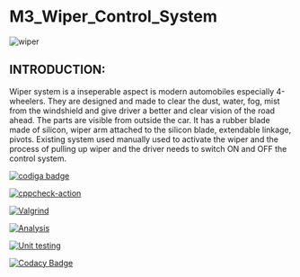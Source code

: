 # M3_Wiper_Control_System

![wiper](https://user-images.githubusercontent.com/101571637/168277342-1c88334f-2e36-494f-b66f-4cad0d07270f.gif)

<h2>INTRODUCTION:</h2>

Wiper system is a inseperable aspect is modern automobiles especially 4-wheelers. They are designed and made to clear the dust, water, fog, mist from the windshield and give driver a better and clear vision of the road ahead. The parts are visible from outside the car. It has a rubber blade made of silicon, wiper arm attached to the silicon blade, extendable linkage, pivots. Existing system used manually used to activate the wiper and the process of pulling up wiper and the driver needs to switch ON and OFF the control system.

<a href="https://app.codiga.io/hub/user/github/Vishnuprasad1234">
   <img src="https://api.codiga.io/public/badge/user/github/Vishnuprasad1234?style=light" alt="codiga badge" />
</a>

[![cppcheck-action](https://github.com/Vishnuprasad1234/M3_PROJECT_WIPER_CONTROL_SYSTEM-2022/actions/workflows/cpp%20check.yml/badge.svg)](https://github.com/Vishnuprasad1234/M3_PROJECT_WIPER_CONTROL_SYSTEM-2022/actions/workflows/cpp%20check.yml)

[![Valgrind](https://github.com/Vishnuprasad1234/M3_PROJECT_WIPER_CONTROL_SYSTEM-2022/actions/workflows/Valgrind.yml/badge.svg)](https://github.com/Vishnuprasad1234/M3_PROJECT_WIPER_CONTROL_SYSTEM-2022/actions/workflows/Valgrind.yml)

[![Analysis](https://github.com/Vishnuprasad1234/M3_PROJECT_WIPER_CONTROL_SYSTEM-2022/actions/workflows/Analysis.yml/badge.svg)](https://github.com/Vishnuprasad1234/M3_PROJECT_WIPER_CONTROL_SYSTEM-2022/actions/workflows/Analysis.yml)

[![Unit testing](https://github.com/Vishnuprasad1234/M3_PROJECT_WIPER_CONTROL_SYSTEM-2022/actions/workflows/Unit_Testing.yml/badge.svg)](https://github.com/Vishnuprasad1234/M3_PROJECT_WIPER_CONTROL_SYSTEM-2022/actions/workflows/Unit_Testing.yml)

[![Codacy Badge](https://app.codacy.com/project/badge/Grade/0ebca63396bd4060907e3cf3c83d9d17)](https://www.codacy.com/gh/Vishnuprasad1234/M3_PROJECT_WIPER_CONTROL_SYSTEM-2022/dashboard?utm_source=github.com&amp;utm_medium=referral&amp;utm_content=Vishnuprasad1234/M3_PROJECT_WIPER_CONTROL_SYSTEM-2022&amp;utm_campaign=Badge_Grade)
